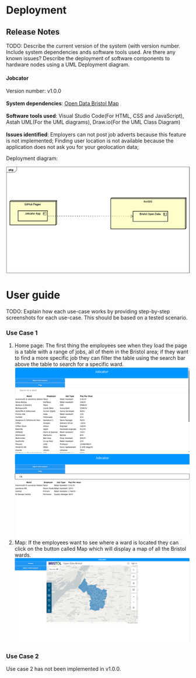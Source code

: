 # Deployment

## Release Notes
TODO: Describe the current version of the system (with version number. Include system dependencies ands software tools used.
Are there any known issues? 
Describe the deployment of software components to hardware nodes using a UML Deployment diagram.
#### Jobcator
Version number: v1.0.0
<br><br><b>System dependencies</b>: [Open Data Bristol Map](https://arcg.is/08yDOj0)
<br><br><b>Software tools used</b>: Visual Studio Code(For HTML, CSS and JavaScript), Astah UML(For the UML diagrams), Draw.io(For the UML Class Diagram)
<br><br><b>Issues identified</b>: Employers can not post job adverts because this feature is not implemented; Finding user location is not available because the application does not ask you for your geolocation data; 

Deployment diagram:

![Insert Deployment diagram here](images/Deployment_Diagram.png)

# User guide
TODO: Explain how each use-case works by providing step-by-step screenshots for each use-case. This should be based on a tested scenario.

### Use Case 1
1. Home page: The first thing the employees see when they load the page is a table with a range of jobs, all of them in the Bristol area; if they want to find a more specific job they can filter the table using the search bar above the table to search for a specific ward.
![Insert Jobcator_home](images/Jobcator_home.png) 
![Insert Jobcator_home_search](images/Jobcator_home_search.png)
2. Map: If the employees want to see where a ward is located they can click on the button called Map which will display a map of all the Bristol wards.
![Insert Jobcator_map](images/Jobcator_map.png)

### Use Case 2
Use case 2 has not been implemented in v1.0.0.
